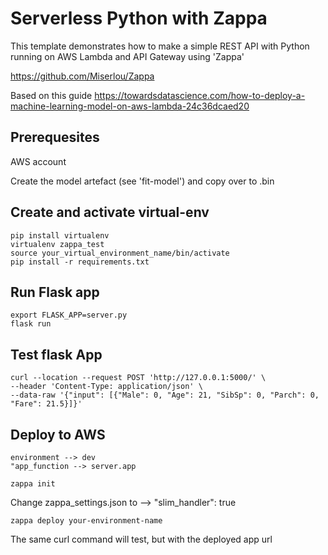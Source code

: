 # Serverless Python with Zappa

This template demonstrates how to make a simple REST API with Python running on AWS Lambda and API Gateway using 'Zappa'

https://github.com/Miserlou/Zappa

Based on this guide https://towardsdatascience.com/how-to-deploy-a-machine-learning-model-on-aws-lambda-24c36dcaed20

## Prerequesites

AWS account

Create the model artefact (see 'fit-model') and copy over to .bin

## Create and activate virtual-env

    pip install virtualenv
    virtualenv zappa_test
    source your_virtual_environment_name/bin/activate
    pip install -r requirements.txt

## Run Flask app

    export FLASK_APP=server.py
    flask run

## Test flask App

    curl --location --request POST 'http://127.0.0.1:5000/' \
    --header 'Content-Type: application/json' \
    --data-raw '{"input": [{"Male": 0, "Age": 21, "SibSp": 0, "Parch": 0, "Fare": 21.5}]}'

## Deploy to AWS

    environment --> dev
    "app_function --> server.app

    zappa init

Change zappa_settings.json to --> "slim_handler": true

    zappa deploy your-environment-name

The same curl command will test, but with the deployed app url